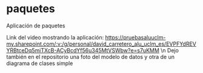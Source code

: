 # paquetes
Aplicación de paquetes

Link del video mostrando la aplicación: https://pruebasaluuclm-my.sharepoint.com/:v:/g/personal/david_carretero_alu_uclm_es/EVPFYdREVYRBtceDq5miTXcB-ACyBcdYf56u345MtVSWbw?e=s7uKMM \n
Dejo también en el repositorio una foto del modelo de datos y otra de un diagrama de clases simple
